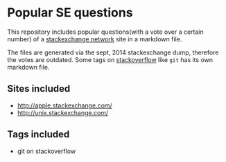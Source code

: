 # Popular SE questions
This repository includes popular questions(with a vote over a certain number) of a [stackexchange network](http://stackexchange.com/sites) site in a markdown file.

The files are generated via the sept, 2014 stackexchange dump, therefore the votes are outdated. Some tags on [stackoverflow](http://stackoverflow.com) like `git` has its own markdown file.


## Sites included

- http://apple.stackexchange.com/
- http://unix.stackexchange.com/


## Tags included

- git on stackoverflow
